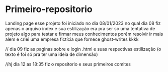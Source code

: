 # Primeiro-repositorio
 Landing page
esse projeto foi iniciado no dia 08/01/2023
no qual dia 08 fiz apenas o arquivo index e sua estilização 
era pra ser só uma tentativa de projeto algo para testar e firmar meus conhecimentos
porém resolvir ir mais alem e criei uma empresa fictícia que fornece ghost-writes kkkk

// dia 09 fiz as paginas sobre e login .html e suas respectivas estilização (o texto é foi só pra ter uma ideia de dimensão)

//hj dia 12 as 18:35 fiz o repositorio e seus primeiros comites 
